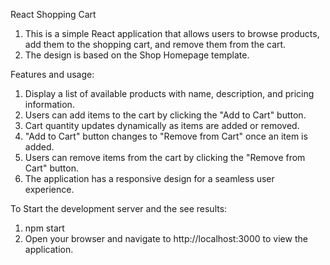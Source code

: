 React Shopping Cart



1. This is a simple React application that allows users to browse products, add them to the shopping cart, and remove them from the cart.
2. The design is based on the Shop Homepage template.


Features and usage:

1. Display a list of available products with name, description, and pricing information.
2. Users can add items to the cart by clicking the "Add to Cart" button.
3. Cart quantity updates dynamically as items are added or removed.
4. "Add to Cart" button changes to "Remove from Cart" once an item is added.
5. Users can remove items from the cart by clicking the "Remove from Cart" button.
6. The application has a responsive design for a seamless user experience.


To Start the development server and the see results:

1. npm start
2. Open your browser and navigate to http://localhost:3000 to view the application.

